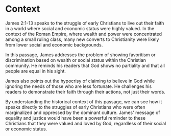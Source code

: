 # Context

James 2:1-13 speaks to the struggle of early Christians to live out their faith in a world where social and economic status were highly valued. In the context of the Roman Empire, where wealth and power were concentrated among a small ruling class, many new converts to Christianity were likely from lower social and economic backgrounds.

In this passage, James addresses the problem of showing favoritism or discrimination based on wealth or social status within the Christian community. He reminds his readers that God shows no partiality and that all people are equal in his sight.

James also points out the hypocrisy of claiming to believe in God while ignoring the needs of those who are less fortunate. He challenges his readers to demonstrate their faith through their actions, not just their words.

By understanding the historical context of this passage, we can see how it speaks directly to the struggles of early Christians who were often marginalized and oppressed by the dominant culture. James' message of equality and justice would have been a powerful reminder to these Christians that they were valued and loved by God, regardless of their social or economic status.